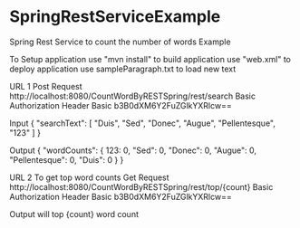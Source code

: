 # SpringRestServiceExample
Spring Rest Service to count the number of words Example


To Setup application 
	use "mvn install" to build application
	use "web.xml" to deploy application
	use sampleParagraph.txt to load new text

URL 1
Post Request
http://localhost:8080/CountWordByRESTSpring/rest/search
Basic Authorization Header
Basic b3B0dXM6Y2FuZGlkYXRlcw==

Input
{
  "searchText": [
    "Duis",
    "Sed",
    "Donec",
    "Augue",
    "Pellentesque",
    "123"
  ]
}

Output
{
"wordCounts": {
123: 0,
"Sed": 0,
"Donec": 0,
"Augue": 0,
"Pellentesque": 0,
"Duis": 0
}
}

URL 2 To get top word counts
Get Request
http://localhost:8080/CountWordByRESTSpring/rest/top/{count}
Basic Authorization Header
Basic b3B0dXM6Y2FuZGlkYXRlcw==

Output will top {count} word count 
